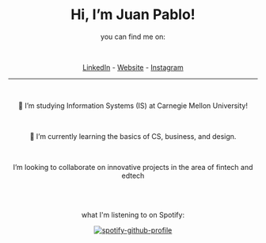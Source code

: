 <div align="center">

# Hi, I’m Juan Pablo!

you can find me on:
  
  <br>
  
[LinkedIn](https://linkedin.com/in/juanpablou) - [Website](https://juanpablou.com/about) - [Instagram](https://instagram.com/juanpab_u)
  
<hr>
<br>
  

👀 I’m studying Information Systems (IS) at Carnegie Mellon University!
  
  <br>
  
🌱 I’m currently learning the basics of CS, business, and design.
  
  <br>
  
I’m looking to collaborate on innovative projects in the area of fintech and edtech

  <br>
  <br>
  
what I'm listening to on Spotify:

[![spotify-github-profile](https://spotify-github-profile.vercel.app/api/view?uid=jpurista&cover_image=true&theme=novatorem&bar_color=53b14f&bar_color_cover=false)](https://open.spotify.com/user/jpurista)
</div>
